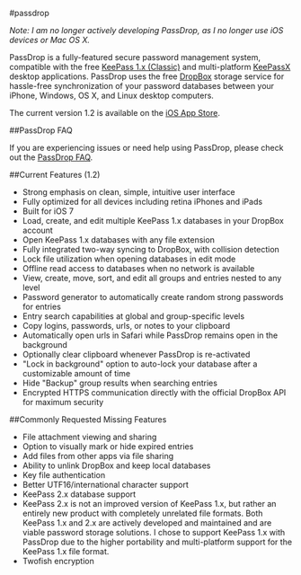 #passdrop

*Note: I am no longer actively developing PassDrop, as I no longer use iOS devices or Mac OS X.*

PassDrop is a fully-featured secure password management system, compatible with the free [KeePass 1.x (Classic)](http://keepass.info/) and multi-platform [KeePassX](http://www.keepassx.org/) desktop applications. PassDrop uses the free [DropBox](http://www.dropbox.com) storage service for hassle-free synchronization of your password databases between your iPhone, Windows, OS X, and Linux desktop computers.

The current version 1.2 is available on the [iOS App Store](http://itunes.apple.com/us/app/passdrop/id431185109).

##PassDrop FAQ

If you are experiencing issues or need help using PassDrop, please check out the [PassDrop FAQ](https://github.com/rudism/passdrop/blob/master/FAQ.md).

##Current Features (1.2)

- Strong emphasis on clean, simple, intuitive user interface
- Fully optimized for all devices including retina iPhones and iPads
- Built for iOS 7
- Load, create, and edit multiple KeePass 1.x databases in your DropBox account
- Open KeePass 1.x databases with any file extension
- Fully integrated two-way syncing to DropBox, with collision detection
- Lock file utilization when opening databases in edit mode
- Offline read access to databases when no network is available
- View, create, move, sort, and edit all groups and entries nested to any level
- Password generator to automatically create random strong passwords for entries
- Entry search capabilities at global and group-specific levels
- Copy logins, passwords, urls, or notes to your clipboard
- Automatically open urls in Safari while PassDrop remains open in the background
- Optionally clear clipboard whenever PassDrop is re-activated
- "Lock in background" option to auto-lock your database after a customizable amount of time
- Hide "Backup" group results when searching entries
- Encrypted HTTPS communication directly with the official DropBox API for maximum security

##Commonly Requested Missing Features

- File attachment viewing and sharing
- Option to visually mark or hide expired entries
- Add files from other apps via file sharing
- Ability to unlink DropBox and keep local databases
- Key file authentication
- Better UTF16/international character support
- KeePass 2.x database support
- KeePass 2.x is not an improved version of KeePass 1.x, but rather an entirely new product with completely unrelated file formats. Both KeePass 1.x and 2.x are actively developed and maintained and are viable password storage solutions. I chose to support KeePass 1.x with PassDrop due to the higher portability and multi-platform support for the KeePass 1.x file format.
- Twofish encryption
